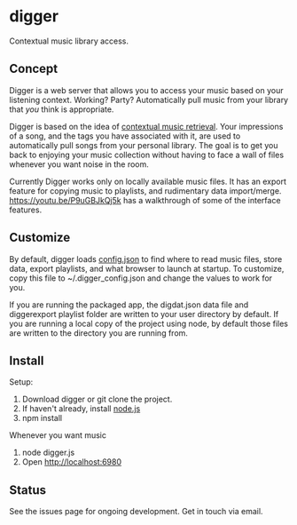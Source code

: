 # digger
Contextual music library access.

## Concept

Digger is a web server that allows you to access your music based on your listening context.  Working?  Party?  Automatically pull music from your library that *you* think is appropriate.

Digger is based on the idea of [contextual music retrieval](https://epinova.com/more/contextual-music-retrieval.html).  Your impressions of a song, and the tags you have associated with it, are used to automatically pull songs from your personal library.  The goal is to get you back to enjoying your music collection without having to face a wall of files whenever you want noise in the room.

Currently Digger works only on locally available music files.  It has an export feature for copying music to playlists, and rudimentary data import/merge.  https://youtu.be/P9uGBJkQj5k has a walkthrough of some of the interface features.


## Customize

By default, digger loads [config.json](https://github.com/theriex/digger/blob/master/config.json) to find where to read music files, store data, export playlists, and what browser to launch at startup.  To customize, copy this file to ~/.digger_config.json and change the values to work for you.

If you are running the packaged app, the digdat.json data file and diggerexport playlist folder are written to your user directory by default.  If you are running a local copy of the project using node, by default those files are written to the directory you are running from.


## Install

Setup:
1. Download digger or git clone the project.
2. If haven't already, install [node.js](https://nodejs.org/en/download/)
3. npm install

Whenever you want music
1. node digger.js
2. Open [http://localhost:6980](http://localhost:6980)


## Status

See the issues page for ongoing development.  Get in touch via email.


